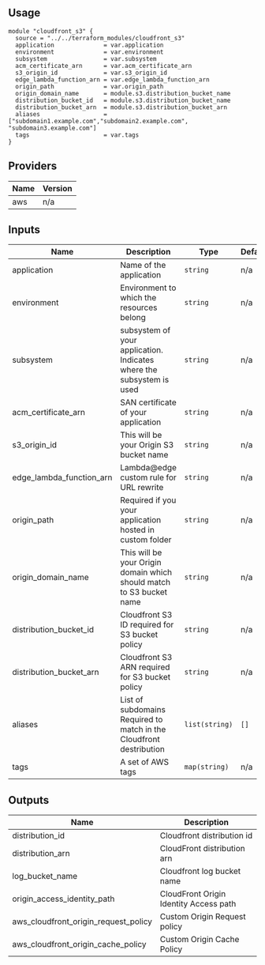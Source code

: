 ## Usage

```
module "cloudfront_s3" {
  source = "../../terraform_modules/cloudfront_s3"
  application              = var.application
  environment              = var.environment
  subsystem                = var.subsystem
  acm_certificate_arn      = var.acm_certificate_arn
  s3_origin_id             = var.s3_origin_id
  edge_lambda_function_arn = var.edge_lambda_function_arn
  origin_path              = var.origin_path
  origin_domain_name       = module.s3.distribution_bucket_name
  distribution_bucket_id   = module.s3.distribution_bucket_name
  distribution_bucket_arn  = module.s3.distribution_bucket_arn
  aliases                  = ["subdomain1.example.com","subdomain2.example.com", "subdomain3.example.com"]
  tags                     = var.tags
}
```

## Providers

| Name | Version |
|------|---------|
| aws | n/a |

## Inputs

| Name | Description | Type | Default | Required |
|------|-------------|------|---------|:--------:|
| application | Name of the application | `string` | n/a | yes |
| environment | Environment to which the resources belong | `string` | n/a | yes |
| subsystem | subsystem of your application. Indicates where the subsystem is used | `string` | n/a | yes |
| acm\_certificate\_arn | SAN certificate of your application | `string` | n/a | yes |
| s3\_origin\_id | This will be your Origin S3 bucket name | `string` | n/a | yes |
| edge\_lambda\_function\_arn | Lambda@edge custom rule for URL rewrite | `string` | n/a | yes |
| origin\_path | Required if you your application hosted in custom folder | `string` | n/a | no |
| origin\_domain\_name | This will be your Origin domain which should match to S3 bucket name | `string` | n/a | yes |
| distribution\_bucket\_id | Cloudfront S3 ID required for S3 bucket policy | `string` | n/a | yes |
| distribution_bucket_arn | Cloudfront S3 ARN required for S3 bucket policy | `string` | n/a | yes |
| aliases | List of subdomains Required to match in the Cloudfront destribution | `list(string)` | `[]` | yes |
| tags | A set of AWS tags | `map(string)` | n/a | yes |

## Outputs

| Name | Description |
|------|-------------|
| distribution\_id | Cloudfront distribution id |
| distribution\_arn | CloudFront distribution arn |
| log\_bucket\_name | Cloudfront log bucket name |
| origin\_access\_identity\_path | CloudFront Origin Identity Access path |
| aws\_cloudfront\_origin\_request\_policy | Custom Origin Request policy |
| aws\_cloudfront\_origin\_cache\_policy |  Custom Origin Cache Policy |